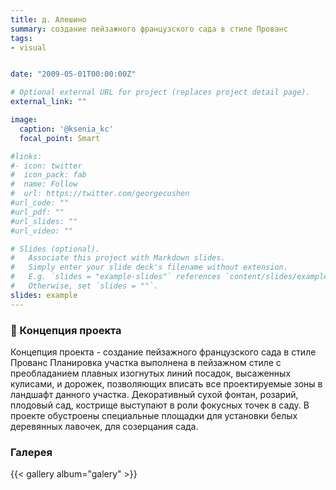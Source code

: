```yaml
---
title: д. Алешино
summary: создание пейзажного французского сада в стиле Прованс
tags:
- visual


date: "2009-05-01T00:00:00Z"

# Optional external URL for project (replaces project detail page).
external_link: ""

image:
  caption: '@ksenia_kc'
  focal_point: Smart

#links:
#- icon: twitter
#  icon_pack: fab
#  name: Follow
#  url: https://twitter.com/georgecushen
#url_code: ""
#url_pdf: ""
#url_slides: ""
#url_video: ""

# Slides (optional).
#   Associate this project with Markdown slides.
#   Simply enter your slide deck's filename without extension.
#   E.g. `slides = "example-slides"` references `content/slides/example-slides.md`.
#   Otherwise, set `slides = ""`.
slides: example
---
```




### 🥀 Концепция проекта

Концепция проекта - создание пейзажного французского сада в
стиле Прованс
Планировка участка выполнена в пейзажном стиле с преобладанием
плавных изогнутых линий посадок, высаженных кулисами, и дорожек,
позволяющих вписать все проектируемые зоны в ландшафт данного
участка. Декоративный сухой фонтан, розарий, плодовый сад,
кострище выступают в роли фокусных точек в саду. В проекте
обустроены специальные площадки для установки белых деревянных
лавочек, для созерцания сада.

### Галерея

{{< gallery album="galery" >}}


